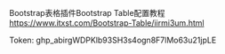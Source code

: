 
Bootstrap表格插件Bootstrap Table配置教程
https://www.itxst.com/Bootstrap-Table/iirmi3um.html

Token: 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